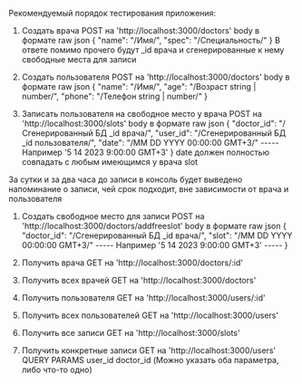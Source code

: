 Рекомендуемый порядок тестирования приложения:

1. Создать врача
POST на 'http://localhost:3000/doctors'
body в формате raw json
{
    "name": "/Имя/",
    "spec": "/Специальность/"
}
В ответе помимо прочего будут _id врача и сгенерированные к нему свободные места для записи

2. Создать пользователя
POST на 'http://localhost:3000/doctors'
body в формате raw json
{
    "name": "/Имя/",
    "age": "/Возраст string | number/", 
    "phone": "/Телефон string | number/"
}

3. Записать пользователя на свободное место у врача
POST на 'http://localhost:3000/slots'
body в формате raw json
{
    "doctor_id": "/Сгенерированный БД _id врача/",
    "user_id": "/Сгенерированный БД _id пользователя/",
    "date": "/MM DD YYYY 00:00:00 GMT+3/" ----- Например '5 14 2023 9:00:00 GMT+3' 
}
date должен полностью совпадать с любым имеющимся у врача slot

За сутки и за два часа до записи в консоль будет выведено напоминание о записи, чей срок подходит, вне зависимости от врача и пользователя

<!-- Далее опционально --> 
1. Создать свободное место для записи
POST на 'http://localhost:3000/doctors/addfreeslot'
body в формате raw json
{
    "doctor_id": "/Сгенерированный БД _id врача/",
    "slot": "/MM DD YYYY 00:00:00 GMT+3/" ----- Например '5 14 2023 9:00:00 GMT+3' -----
}

2. Получить врача
GET на 'http://localhost:3000/doctors/:id'

3. Получить всех врачей
GET на 'http://localhost:3000/doctors'

4. Получить пользователя
GET на 'http://localhost:3000/users/:id'

5. Получить всех пользователей
GET на 'http://localhost:3000/users'

6. Получить все записи
GET на 'http://localhost:3000/slots'

7. Получить конкретные записи
GET на 'http://localhost:3000/users'
QUERY PARAMS user_id doctor_id (Можно указать оба параметра, либо что-то одно)